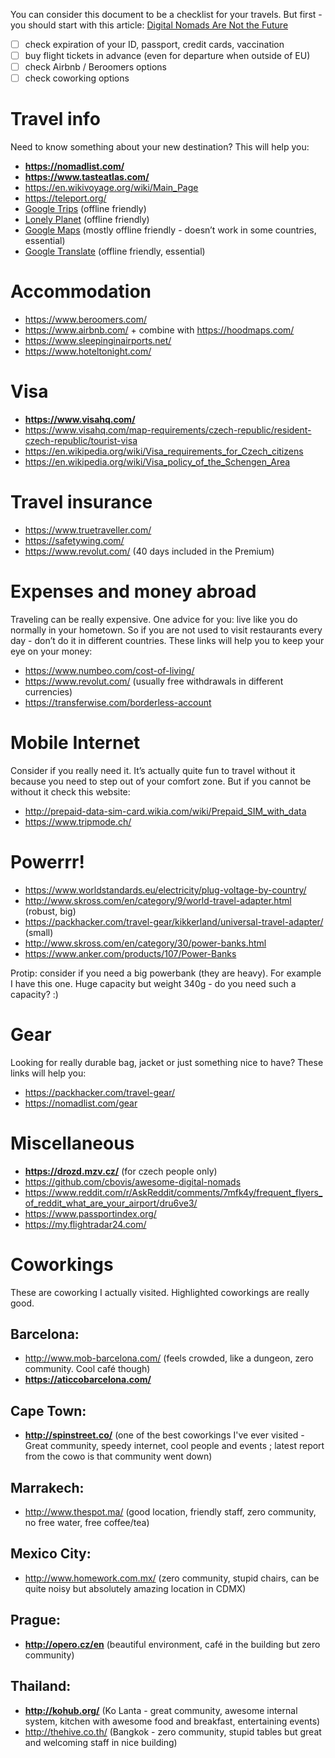You can consider this document to be a checklist for your travels. But first - you should start with this article: [Digital Nomads Are Not the Future](https://medium.com/s/story/digital-nomads-are-not-the-future-be360c7911b4)

- [ ] check expiration of your ID, passport, credit cards, vaccination
- [ ] buy flight tickets in advance (even for departure when outside of EU)
- [ ] check Airbnb / Beroomers options
- [ ] check coworking options

# Travel info
Need to know something about your new destination? This will help you:

- **https://nomadlist.com/**
- **https://www.tasteatlas.com/**
- https://en.wikivoyage.org/wiki/Main_Page
- https://teleport.org/
- [Google Trips](https://itunes.apple.com/us/app/google-trips-plan-your-trip/id1081561570?mt=8) (offline friendly)
- [Lonely Planet](https://itunes.apple.com/us/app/guides-by-lonely-planet/id1045791869?mt=8) (offline friendly)
- [Google Maps](https://itunes.apple.com/us/app/google-maps-gps-navigation/id585027354?mt=8) (mostly offline friendly - doesn’t work in some countries, essential)
- [Google Translate](https://itunes.apple.com/us/app/google-translate/id414706506?mt=8) (offline friendly, essential)

# Accommodation
- https://www.beroomers.com/
- https://www.airbnb.com/ + combine with https://hoodmaps.com/
- https://www.sleepinginairports.net/
- https://www.hoteltonight.com/

# Visa
- **https://www.visahq.com/**
- https://www.visahq.com/map-requirements/czech-republic/resident-czech-republic/tourist-visa
- https://en.wikipedia.org/wiki/Visa_requirements_for_Czech_citizens
- https://en.wikipedia.org/wiki/Visa_policy_of_the_Schengen_Area

# Travel insurance
- https://www.truetraveller.com/
- https://safetywing.com/
- https://www.revolut.com/ (40 days included in the Premium)

# Expenses and money abroad
Traveling can be really expensive. One advice for you: live like you do normally in your hometown. So if you are not used to visit restaurants every day - don’t do it in different countries. These links will help you to keep your eye on your money:

- https://www.numbeo.com/cost-of-living/
- https://www.revolut.com/ (usually free withdrawals in different currencies)
- https://transferwise.com/borderless-account

# Mobile Internet
Consider if you really need it. It’s actually quite fun to travel without it because you need to step out of your comfort zone. But if you cannot be without it check this website:

- http://prepaid-data-sim-card.wikia.com/wiki/Prepaid_SIM_with_data
- https://www.tripmode.ch/

# Powerrr!

- https://www.worldstandards.eu/electricity/plug-voltage-by-country/
- http://www.skross.com/en/category/9/world-travel-adapter.html (robust, big)
- https://packhacker.com/travel-gear/kikkerland/universal-travel-adapter/ (small)
- http://www.skross.com/en/category/30/power-banks.html
- https://www.anker.com/products/107/Power-Banks

Protip: consider if you need a big powerbank (they are heavy). For example I have this one. Huge capacity but weight 340g - do you need such a capacity? :)

# Gear
Looking for really durable bag, jacket or just something nice to have? These links will help you:

- https://packhacker.com/travel-gear/
- https://nomadlist.com/gear

# Miscellaneous
- **https://drozd.mzv.cz/** (for czech people only)
- https://github.com/cbovis/awesome-digital-nomads
- https://www.reddit.com/r/AskReddit/comments/7mfk4y/frequent_flyers_of_reddit_what_are_your_airport/dru6ve3/
- https://www.passportindex.org/
- https://my.flightradar24.com/

# Coworkings
These are coworking I actually visited. Highlighted coworkings are really good.

## Barcelona:
- http://www.mob-barcelona.com/ (feels crowded, like a dungeon, zero community. Cool café though)
- **https://aticcobarcelona.com/**

## Cape Town:
- **http://spinstreet.co/** (one of the best coworkings I've ever visited - Great community, speedy internet, cool people and events ; latest report from the cowo is that community went down)

## Marrakech:
- http://www.thespot.ma/ (good location, friendly staff, zero community, no free water, free coffee/tea)

## Mexico City:
- http://www.homework.com.mx/ (zero community, stupid chairs, can be quite noisy but absolutely amazing location in CDMX)

## Prague:
- **http://opero.cz/en** (beautiful environment, café in the building but zero community)

## Thailand:
- **http://kohub.org/** (Ko Lanta - great community, awesome internal system, kitchen with awesome food and breakfast, entertaining events)
- http://thehive.co.th/ (Bangkok - zero community, stupid tables but great and welcoming staff in nice building)
